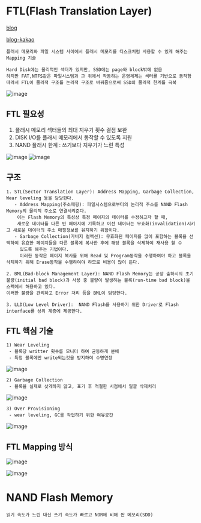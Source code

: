 # FTL(Flash Translation Layer)

[blog](http://blog.skby.net/ftl-flash-translation-layer/)

[blog-kakao](https://tech.kakao.com/2016/07/15/coding-for-ssd-part-3/)

```
플래시 메모리와 파일 시스템 사이에서 플래시 메모리를 디스크처럼 사용할 수 있게 해주는 Mapping 기술

Hard Disk에는 물리적인 섹터가 있지만, SSD에는 page와 block밖에 없음
하지만 FAT,NTFS같은 파일시스템과 그 위에서 작동하는 운영체제는 섹터를 기반으로 동작함
따라서 FTL이 물리적 구조를 논리적 구조로 바꿔줌으로써 SSD의 물리적 한계를 극복
```
![image](/uploads/1544b261d177e79775b47a287bb9d894/image.png)


## FTL 필요성

1. 플래시 메모리 섹터들의 최대 지우기 횟수 결점 보완
2. DISK I/O를 플래시 메모리에서 동작할 수 있도록 지원
3. NAND 플래시 한계 : 쓰기보다 지우기가 느린 특성

![image](/uploads/f886428ab8b768d79d30e1daf6d6722a/image.png)
![image](/uploads/cc0cb13759d48a9a10b9546d7d6ea131/image.png)


## 구조

```
1. STL(Sector Translation Layer): Address Mapping, Garbage Collection, Wear leveling 등을 담당한다.
   - Address Mapping(주소매핑): 파일시스템으로부터의 논리적 주소를 NAND Flash Memory의 물리적 주소로 연결시켜준다. 
    이는 Flash Memory의 특성상 특정 페이지의 데이터를 수정하고자 할 때, 
    새로운 데이터를 다른 빈 페이지에 기록하고 이전 데이터는 무효화(invalidation)시키고 새로운 데이터의 주소 매핑정보를 유지하기 위함이다.
   - Garbage Collection(가비지 컬렉션): 무효화된 페이지를 많이 포함하는 블록을 선택하여 유효한 페이지들을 다른 블록에 복사한 후에 해당 블록을 삭제하여 재사용 할 수 
     있도록 해주는 기법이다. 
     이러한 동작은 페이지 복사를 위해 Read 및 Program동작을 수행하여야 하고 블록을 삭제하기 위해 Erase동작을 수행하여야 하므로 비용이 많이 든다.

2. BML(Bad-block Management Layer): NAND Flash Memory는 공장 출하시의 초기불량(initial bad block)과 사용 중 불량이 발생하는 블록(run-time bad block)을 스펙에서 허용하고 있다. 
이러한 불량을 관리하고 Error 처리 등을 BML이 담당한다.

3. LLD(Low Level Driver):  NAND Flash를 사용하기 위한 Driver로 Flash interface를 상위 계층에 제공한다.
```

## FTL 핵심 기술

```
1) Wear Leveling
 - 블록당 writter 횟수를 모니터 하여 균등하게 분배
 - 특정 블록에만 write되는것을 방지하여 수명연장
```
![image](/uploads/7696dad802dada00d6db75cb0f4c0666/image.png)


```
2) Garbage Collection
 - 블록을 실제로 샂게하지 않고, 표기 후 적절한 시점에서 일괄 삭제처리
```
![image](/uploads/60f28ebb841a199e05215599a76448c6/image.png)

```
3) Over Provisioning
 - wear leveling, GC를 작업하기 위한 여유공간
```
![image](/uploads/f7a07f5ebc97119ff8768c3b5dead41a/image.png)

## FTL Mapping 방식

![image](/uploads/a79c820465b720f66ea57e7e136dd900/image.png)

![image](/uploads/756060c5caaab2f839196d79f49b0495/image.png)



# NAND Flash Memory

```
읽기 속도가 느린 대신 쓰기 속도가 빠르고 NOR에 비해 싼 메모리(SDD)
```
